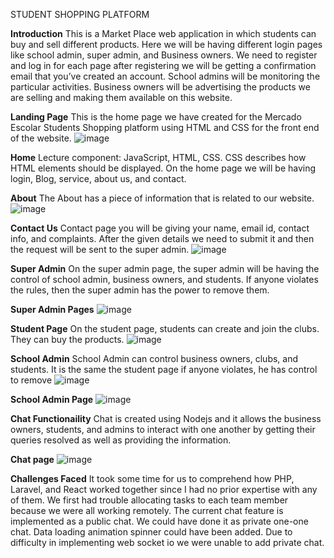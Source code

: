  STUDENT SHOPPING PLATFORM

 **Introduction**
This is a Market Place web application in which students can buy and sell different products.
 Here we will be having different login pages like school admin, super admin, and Business owners.
We need to register and log in for each page after registering we will be getting a confirmation email that you’ve created an account.
School admins will be monitoring the particular activities.
Business owners will be advertising the products we are selling and making them available on this website.

**Landing Page**
This is the home page we have created for the Mercado Escolar Students Shopping platform using HTML and CSS for the front end of the website.
![image](https://github.com/vamshiachavelli/Market_Place/assets/58171768/2f86ec96-2b07-4ef5-9bba-2b3552ed6645)

**Home**
Lecture component: JavaScript, HTML, CSS.
CSS describes how HTML elements should be displayed.
On the home page we will be having login, Blog, service, about us, and contact. 

**About**
The About has a piece of information that is related to our website.
![image](https://github.com/vamshiachavelli/Market_Place/assets/58171768/0ab1927f-887e-42bc-b291-8293c9178c50)

**Contact Us**
Contact page you will be giving your name, email id, contact info, and complaints.
After the given details we need to submit it and then the request will be sent to the super admin.
![image](https://github.com/vamshiachavelli/Market_Place/assets/58171768/736e27cf-7088-4140-a586-12ee4394e368)

**Super Admin**
 On the super admin page, the super admin will be having the control of school admin, business owners, and students.
If anyone violates the rules, then the super admin has the power to remove them.

**Super Admin Pages**
![image](https://github.com/vamshiachavelli/Market_Place/assets/58171768/a6927f0d-a85d-4cb1-a73c-129e935efc76)

**Student Page**
 On the student page, students can create and join the clubs.
They can buy the products.
![image](https://github.com/vamshiachavelli/Market_Place/assets/58171768/28591fd8-5615-426a-ae13-d4be9a3366e0)

**School Admin**
School Admin can control business owners, clubs, and students. 
It is the same the student page if anyone violates, he has control to remove ![image](https://github.com/vamshiachavelli/Market_Place/assets/58171768/e2aeadba-35ca-4550-b826-18e8f76e1229)

**School Admin Page**
![image](https://github.com/vamshiachavelli/Market_Place/assets/58171768/dbbaed79-3a7e-40d8-bb8b-ff254ec81be4)

**Chat Functionaility**
Chat is created using Nodejs and it allows the business owners, students, and admins to interact with one another by getting their queries resolved as well as providing the information.

**Chat page**
![image](https://github.com/vamshiachavelli/Market_Place/assets/58171768/7d02566a-7920-416c-82f1-f9da75fb788a)

**Challenges Faced**
It took some time for us to comprehend how PHP, Laravel, and React worked together since I had no prior expertise with any of them.
We first had trouble allocating tasks to each team member because we were all working remotely.
The current chat feature is implemented as a public chat. We could have done it as private one-one chat.
Data loading animation spinner could have been added.
Due to difficulty in implementing web socket io we were unable to add private chat.

